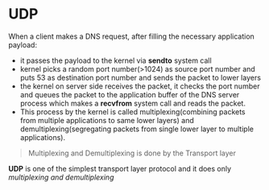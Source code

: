 # UDP

When a client makes a DNS request, after filling the necessary application payload:
- it passes the payload to the kernel via **sendto** system call
- kernel picks a random port number(>1024) as source port number and puts 53 as destination port number and sends the packet to lower layers
- the kernel on server side receives the packet, it checks the port number and queues the packet to the application buffer of the DNS server process which makes a **recvfrom** system call and reads the packet. 
- This process by the kernel is called multiplexing(combining packets from multiple applications to same lower layers) and demultiplexing(segregating packets from single lower layer to multiple applications).

> Multiplexing and Demultiplexing is done by the Transport layer

**UDP** is one of the simplest transport layer protocol and it does only *multiplexing and demultiplexing*